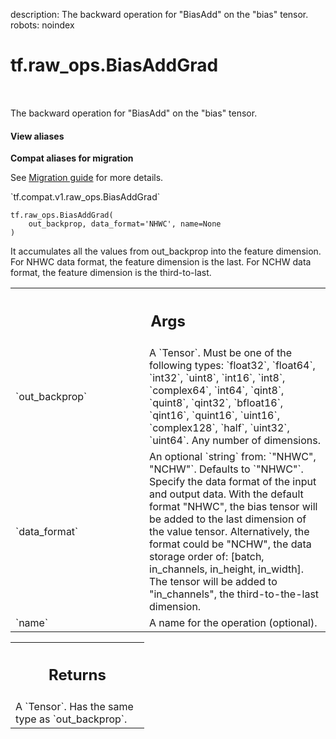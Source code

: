 description: The backward operation for "BiasAdd" on the "bias" tensor.
robots: noindex

# tf.raw_ops.BiasAddGrad

<!-- Insert buttons and diff -->

<table class="tfo-notebook-buttons tfo-api nocontent" align="left">

</table>



The backward operation for "BiasAdd" on the "bias" tensor.


<section class="expandable">
  <h4 class="showalways">View aliases</h4>
  <p>
<b>Compat aliases for migration</b>
<p>See
<a href="https://www.tensorflow.org/guide/migrate">Migration guide</a> for
more details.</p>
<p>`tf.compat.v1.raw_ops.BiasAddGrad`</p>
</p>
</section>

<pre class="devsite-click-to-copy prettyprint lang-py tfo-signature-link">
<code>tf.raw_ops.BiasAddGrad(
    out_backprop, data_format=&#x27;NHWC&#x27;, name=None
)
</code></pre>



<!-- Placeholder for "Used in" -->

It accumulates all the values from out_backprop into the feature dimension.
For NHWC data format, the feature dimension is the last. For NCHW data format,
the feature dimension is the third-to-last.

<!-- Tabular view -->
 <table class="responsive fixed orange">
<colgroup><col width="214px"><col></colgroup>
<tr><th colspan="2"><h2 class="add-link">Args</h2></th></tr>

<tr>
<td>
`out_backprop`<a id="out_backprop"></a>
</td>
<td>
A `Tensor`. Must be one of the following types: `float32`, `float64`, `int32`, `uint8`, `int16`, `int8`, `complex64`, `int64`, `qint8`, `quint8`, `qint32`, `bfloat16`, `qint16`, `quint16`, `uint16`, `complex128`, `half`, `uint32`, `uint64`.
Any number of dimensions.
</td>
</tr><tr>
<td>
`data_format`<a id="data_format"></a>
</td>
<td>
An optional `string` from: `"NHWC", "NCHW"`. Defaults to `"NHWC"`.
Specify the data format of the input and output data. With the
default format "NHWC", the bias tensor will be added to the last dimension
of the value tensor.
Alternatively, the format could be "NCHW", the data storage order of:
    [batch, in_channels, in_height, in_width].
The tensor will be added to "in_channels", the third-to-the-last
    dimension.
</td>
</tr><tr>
<td>
`name`<a id="name"></a>
</td>
<td>
A name for the operation (optional).
</td>
</tr>
</table>



<!-- Tabular view -->
 <table class="responsive fixed orange">
<colgroup><col width="214px"><col></colgroup>
<tr><th colspan="2"><h2 class="add-link">Returns</h2></th></tr>
<tr class="alt">
<td colspan="2">
A `Tensor`. Has the same type as `out_backprop`.
</td>
</tr>

</table>

